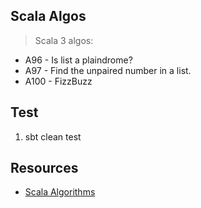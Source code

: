 Scala Algos
-----------
>Scala 3 algos:
* A96 - Is list a plaindrome?
* A97 - Find the unpaired number in a list.
* A100 - FizzBuzz

Test
----
1. sbt clean test

Resources
---------
* [Scala Algorithms](https://www.scala-algorithms.com/)